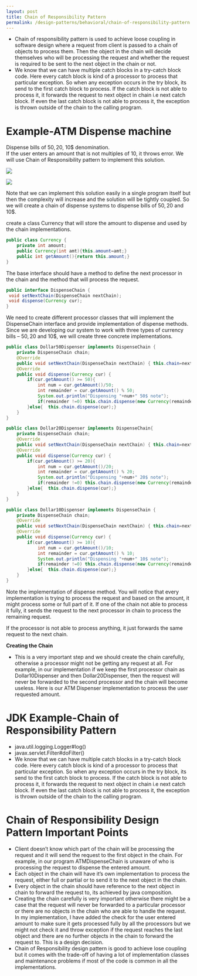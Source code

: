 ```yaml
---
layout: post
title: Chain of Responsibility Pattern
permalink: /design-patterns/behavioral/chain-of-responsibility-pattern
---
```


-	Chain of responsibility pattern is used to achieve loose coupling in software design where a request from client is passed to a chain of objects to process them. Then the object in the chain will decide themselves who will be processing the request and whether the request is required to be sent to the next object in the chain or not.
-	We know that we can have multiple catch blocks in a try-catch block code. Here every catch block is kind of a processor to process that particular exception. So when any exception occurs in the try block, its send to the first catch block to process. If the catch block is not able to process it, it forwards the request to next object in chain i.e next catch block. If even the last catch block is not able to process it, the exception is thrown outside of the chain to the calling program.

# Example-ATM Dispense machine
Dispense bills of 50$, 20$, 10$ denomination.  
If the user enters an amount that is not multiples of 10, it throws error. We will use Chain of Responsibility pattern to implement this solution. 

![]({{site.cdn}}/design-patterns/behavioral-chain-of-responsibility-example.png)

![]({{site.cdn}}/design-patterns/behavioral-chain-of-responsibility.png)

Note that we can implement this solution easily in a single program itself but then the complexity will increase and the solution will be tightly coupled. So we will create a chain of dispense systems to dispense bills of 50$, 20$ and 10$.


create a class Currency that will store the amount to dispense and used by the chain implementations.
```java
public class Currency {
	private int amount;	
	public Currency(int amt){this.amount=amt;}	
	public int getAmount(){return this.amount;}
}
```

The base interface should have a method to define the next processor in the chain and the method that will process the request.

```java
public interface DispenseChain {
 void setNextChain(DispenseChain nextChain);	
 void dispense(Currency cur);
}
```

We need to create different processor classes that will implement the DispenseChain interface and provide implementation of dispense methods. Since we are developing our system to work with three types of currency bills – 50$, 20$ and 10$, we will create three concrete implementations.

```java
public class Dollar50Dispenser implements DispenseChain {
	private DispenseChain chain;	
	@Override
	public void setNextChain(DispenseChain nextChain) {	this.chain=nextChain;	}
	@Override
	public void dispense(Currency cur) {
		if(cur.getAmount() >= 50){
			int num = cur.getAmount()/50;
			int remainder = cur.getAmount() % 50;
			System.out.println("Dispensing "+num+" 50$ note");
			if(remainder !=0) this.chain.dispense(new Currency(remainder));
		}else{	this.chain.dispense(cur);}
	}
}
```
```java
public class Dollar20Dispenser implements DispenseChain{
	private DispenseChain chain;	
	@Override
	public void setNextChain(DispenseChain nextChain) {	this.chain=nextChain;	}
	@Override
	public void dispense(Currency cur) {
		if(cur.getAmount() >= 20){
			int num = cur.getAmount()/20;
			int remainder = cur.getAmount() % 20;
			System.out.println("Dispensing "+num+" 20$ note");
			if(remainder !=0) this.chain.dispense(new Currency(remainder));
		}else{	this.chain.dispense(cur);}
	}
}
```
```java
public class Dollar10Dispenser implements DispenseChain {
	private DispenseChain chain;	
	@Override
	public void setNextChain(DispenseChain nextChain) {	this.chain=nextChain;	}
	@Override
	public void dispense(Currency cur) {
		if(cur.getAmount() >= 10){
			int num = cur.getAmount()/10;
			int remainder = cur.getAmount() % 10;
			System.out.println("Dispensing "+num+" 10$ note");
			if(remainder !=0) this.chain.dispense(new Currency(remainder));
		}else{	this.chain.dispense(cur);}
	}
}
```

Note the implementation of dispense method. You will notice that every implementation is trying to process the request and based on the amount, it might process some or full part of it. If one of the chain not able to process it fully, it sends the request to the next processor in chain to process the remaining request. 

If the processor is not able to process anything, it just forwards the same request to the next chain.

**Creating the Chain**
- This is a very important step and we should create the chain carefully, otherwise a processor might not be getting any request at all. For example, in our implementation if we keep the first processor chain as Dollar10Dispenser and then Dollar20Dispenser, then the request will never be forwarded to the second processor and the chain will become useless. Here is our ATM Dispenser implementation to process the user requested amount.

# JDK Example-Chain of Responsibility Pattern
- java.util.logging.Logger#log()
- javax.servlet.Filter#doFilter()
- We know that we can have multiple catch blocks in a try-catch block code. Here every catch block is kind of a processor to process that particular exception. So when any exception occurs in the try block, its send to the first catch block to process. If the catch block is not able to process it, it forwards the request to next object in chain i.e next catch block. If even the last catch block is not able to process it, the exception is thrown outside of the chain to the calling program.

# Chain of Responsibility Design Pattern Important Points
-	Client doesn’t know which part of the chain will be processing the request and it will send the request to the first object in the chain. For example, in our program ATMDispenseChain is unaware of who is processing the request to dispense the entered amount.
-	Each object in the chain will have it’s own implementation to process the request, either full or partial or to send it to the next object in the chain.
-	Every object in the chain should have reference to the next object in chain to forward the request to, its achieved by java composition.
-	Creating the chain carefully is very important otherwise there might be a case that the request will never be forwarded to a particular processor or there are no objects in the chain who are able to handle the request. In my implementation, I have added the check for the user entered amount to make sure it gets processed fully by all the processors but we might not check it and throw exception if the request reaches the last object and there are no further objects in the chain to forward the request to. This is a design decision.
-	Chain of Responsibility design pattern is good to achieve lose coupling but it comes with the trade-off of having a lot of implementation classes and maintenance problems if most of the code is common in all the implementations.